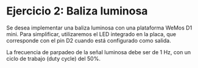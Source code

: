 # Ejercicio 2: Baliza luminosa

Se desea implementar una baliza luminosa con una plataforma WeMos D1
mini. Para simplificar, utilizaremos el LED integrado en la placa, que
corresponde con el pin D2 cuando está configurado como salida.

La frecuencia de parpadeo de la señal luminosa debe ser de 1 Hz, con
un ciclo de trabajo (duty cycle) del 50%.
